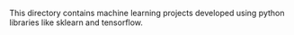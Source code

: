 This directory contains machine learning projects developed using python libraries like sklearn and tensorflow.
